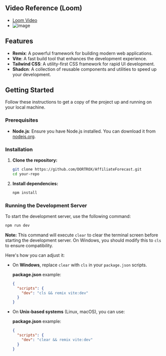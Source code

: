 ## Video Reference (Loom)
- [Loom Video](https://www.loom.com/share/0b59ee2a1b72490fb3818a45b3fc0219)
- ![image](https://github.com/user-attachments/assets/a11a3079-542d-4135-bdb6-9df934dc82ff)


## Features

- **Remix**: A powerful framework for building modern web applications.
- **Vite**: A fast build tool that enhances the development experience.
- **Tailwind CSS**: A utility-first CSS framework for rapid UI development.
- **Shadcn**: A collection of reusable components and utilities to speed up your development.

## Getting Started

Follow these instructions to get a copy of the project up and running on your local machine.

### Prerequisites

- **Node.js**: Ensure you have Node.js installed. You can download it from [nodejs.org](https://nodejs.org/).

### Installation

1. **Clone the repository:**

   ```bash
   git clone https://github.com/DORTROX/AffiliateForecast.git
   cd your-repo
   ```

2. **Install dependencies:**

   ```bash
   npm install
   ```

### Running the Development Server

To start the development server, use the following command:

```bash
npm run dev
```

**Note:** This command will execute `clear` to clear the terminal screen before starting the development server. On Windows, you should modify this to `cls` to ensure compatibility. 

Here's how you can adjust it:

- On **Windows**, replace `clear` with `cls` in your `package.json` scripts.

  **package.json** example:

  ```json
  {
    "scripts": {
      "dev": "cls && remix vite:dev"
    }
  }
  ```

- On **Unix-based systems** (Linux, macOS), you can use:

  **package.json** example:

  ```json
  {
    "scripts": {
      "dev": "clear && remix vite:dev"
    }
  }
  ```
